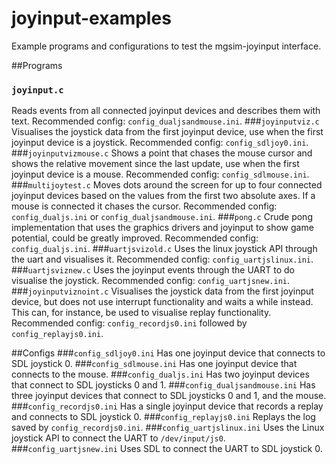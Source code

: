 # joyinput-examples
Example programs and configurations to test the mgsim-joyinput interface.

##Programs

### ``joyinput.c``
Reads events from all connected joyinput devices and describes them with text.
Recommended config: ``config_dualjsandmouse.ini``.
###``joyinputviz.c``
Visualises the joystick data from the first joyinput device, use when the first joyinput device is a joystick.
Recommended config: ``config_sdljoy0.ini``.
###``joyinputvizmouse.c``
Shows a point that chases the mouse cursor and shows the relative movement since the last update, use when the first joyinput device is a mouse.
Recommended config: ``config_sdlmouse.ini``.
###``multijoytest.c``
Moves dots around the screen for up to four connected joyinput devices based on the values from the first two absolute axes. If a mouse is connected it chases the cursor.
Recommended config: ``config_dualjs.ini`` or ``config_dualjsandmouse.ini``.
###``pong.c``
Crude pong implementation that uses the graphics drivers and joyinput to show game potential, could be greatly improved.
Recommended config: ``config_dualjs.ini``.
###``uartjsvizold.c``
Uses the linux joystick API through the uart and visualises it.
Recommended config: ``config_uartjslinux.ini``.
###``uartjsviznew.c``
Uses the joyinput events through the UART to do visualise the joystick.
Recommended config: ``config_uartjsnew.ini``.
###``joyinputviznoint.c``
Visualises the joystick data from the first joyinput device, but does not use interrupt functionality and waits a while instead. This can, for instance, be used to visualise replay functionality.
Recommended config: ``config_recordjs0.ini`` followed by ``config_replayjs0.ini``.

##Configs
###``config_sdljoy0.ini``
Has one joyinput device that connects to SDL joystick 0.
###``config_sdlmouse.ini``
Has one joyinput device that connects to the mouse.
###``config_dualjs.ini``
Has two joyinput devices that connect to SDL joysticks 0 and 1.
###``config_dualjsandmouse.ini``
Has three joyinput devices that connect to SDL joysticks 0 and 1, and the mouse.
###``config_recordjs0.ini``
Has a single joyinput device that records a replay and connects to SDL joystick 0.
###``config_replayjs0.ini``
Replays the log saved by ``config_recordjs0.ini``.
###``config_uartjslinux.ini``
Uses the Linux joystick API to connect the UART to ``/dev/input/js0``.
###``config_uartjsnew.ini``
Uses SDL to connect the UART to SDL joystick 0.
